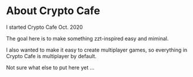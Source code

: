 # About Crypto Cafe

I started Crypto Cafe Oct. 2020

The goal here is to make something zzt-inspired easy and miminal.

I also wanted to make it easy to create multiplayer games, so everything in Crypto Cafe is multiplayer by default.

Not sure what else to put here yet ...